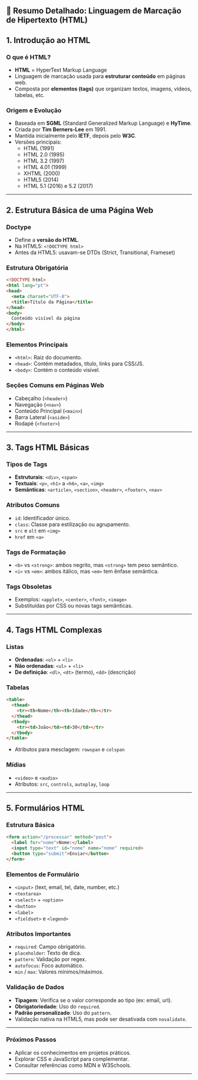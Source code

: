 ## 📘 Resumo Detalhado: Linguagem de Marcação de Hipertexto (HTML)

## 1. Introdução ao HTML

### O que é HTML?
- **HTML** = HyperText Markup Language
- Linguagem de marcação usada para **estruturar conteúdo** em páginas web.
- Composta por **elementos (tags)** que organizam textos, imagens, vídeos, tabelas, etc.

### Origem e Evolução
- Baseada em **SGML** (Standard Generalized Markup Language) e **HyTime**.
- Criada por **Tim Berners-Lee** em 1991.
- Mantida inicialmente pelo **IETF**, depois pelo **W3C**.
- Versões principais:
  - HTML (1991)
  - HTML 2.0 (1995)
  - HTML 3.2 (1997)
  - HTML 4.01 (1999)
  - XHTML (2000)
  - HTML5 (2014)
  - HTML 5.1 (2016) e 5.2 (2017)

---

## 2. Estrutura Básica de uma Página Web

### Doctype
- Define a **versão do HTML**.
- Na HTML5: `<!DOCTYPE html>`
- Antes da HTML5: usavam-se DTDs (Strict, Transitional, Frameset)

### Estrutura Obrigatória
```html
<!DOCTYPE html>
<html lang="pt">
<head>
  <meta charset="UTF-8">
  <title>Título da Página</title>
</head>
<body>
  Conteúdo visível da página
</body>
</html>
```

### Elementos Principais
- `<html>`: Raiz do documento.
- `<head>`: Contém metadados, título, links para CSS/JS.
- `<body>`: Contém o conteúdo visível.

### Seções Comuns em Páginas Web
- Cabeçalho (`<header>`)
- Navegação (`<nav>`)
- Conteúdo Principal (`<main>`)
- Barra Lateral (`<aside>`)
- Rodapé (`<footer>`)

---

## 3. Tags HTML Básicas

### Tipos de Tags
- **Estruturais**: `<div>`, `<span>`
- **Textuais**: `<p>`, `<h1>` a `<h6>`, `<a>`, `<img>`
- **Semânticas**: `<article>`, `<section>`, `<header>`, `<footer>`, `<nav>`

### Atributos Comuns
- `id`: Identificador único.
- `class`: Classe para estilização ou agrupamento.
- `src` e `alt` em `<img>`
- `href` em `<a>`

### Tags de Formatação
- `<b>` vs `<strong>`: ambos negrito, mas `<strong>` tem peso semântico.
- `<i>` vs `<em>`: ambos itálico, mas `<em>` tem ênfase semântica.

### Tags Obsoletas
- Exemplos: `<applet>`, `<center>`, `<font>`, `<image>`
- Substituídas por CSS ou novas tags semânticas.

---

## 4. Tags HTML Complexas

### Listas
- **Ordenadas**: `<ol>` + `<li>`
- **Não ordenadas**: `<ul>` + `<li>`
- **De definição**: `<dl>`, `<dt>` (termo), `<dd>` (descrição)

### Tabelas
```html
<table>
  <thead>
    <tr><th>Nome</th><th>Idade</th></tr>
  </thead>
  <tbody>
    <tr><td>João</td><td>30</td></tr>
  </tbody>
</table>
```
- Atributos para mesclagem: `rowspan` e `colspan`

### Mídias
- `<video>` e `<audio>`
- Atributos: `src`, `controls`, `autoplay`, `loop`

---

## 5. Formulários HTML

### Estrutura Básica
```html
<form action="/processar" method="post">
  <label for="nome">Nome:</label>
  <input type="text" id="nome" name="nome" required>
  <button type="submit">Enviar</button>
</form>
```

### Elementos de Formulário
- `<input>` (text, email, tel, date, number, etc.)
- `<textarea>`
- `<select>` + `<option>`
- `<button>`
- `<label>`
- `<fieldset>` e `<legend>`

### Atributos Importantes
- `required`: Campo obrigatório.
- `placeholder`: Texto de dica.
- `pattern`: Validação por regex.
- `autofocus`: Foco automático.
- `min` / `max`: Valores mínimos/máximos.

### Validação de Dados
- **Tipagem**: Verifica se o valor corresponde ao tipo (ex: email, url).
- **Obrigatoriedade**: Uso do `required`.
- **Padrão personalizado**: Uso do `pattern`.
- Validação nativa na HTML5, mas pode ser desativada com `novalidate`.

---

### Próximos Passos
- Aplicar os conhecimentos em projetos práticos.
- Explorar CSS e JavaScript para complementar.
- Consultar referências como MDN e W3Schools.

---

